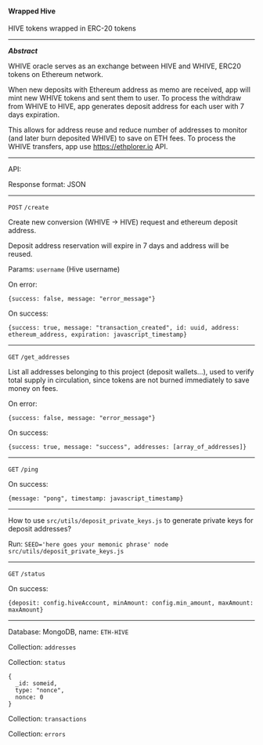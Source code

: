#### Wrapped Hive

HIVE tokens wrapped in ERC-20 tokens

---

***Abstract***

WHIVE oracle serves as an exchange between HIVE and WHIVE, ERC20 tokens on Ethereum network.

When new deposits with Ethereum address as memo are received, app will mint new WHIVE tokens and sent them to user.
To process the withdraw from WHIVE to HIVE, app generates deposit address for each user with 7 days expiration.

This allows for address reuse and reduce number of addresses to monitor (and later burn deposited WHIVE) to save on ETH fees. To process the WHIVE transfers, app use https://ethplorer.io API.

---

API:

Response format: JSON

---

`POST` `/create`

Create new conversion (WHIVE -> HIVE) request and ethereum deposit address.

Deposit address reservation will expire in 7 days and address will be reused.

Params: `username` (Hive username)

On error:

`{success: false, message: "error_message"}`

On success:

`{success: true, message: "transaction_created", id: uuid, address: ethereum_address, expiration: javascript_timestamp}`

---

`GET` `/get_addresses`

List all addresses belonging to this project (deposit wallets...), used to verify total supply in circulation, since tokens are not burned immediately to save money on fees.

On error:

`{success: false, message: "error_message"}`

On success:

`{success: true, message: "success", addresses: [array_of_addresses]}`

---

`GET` `/ping`

On success:

`{message: "pong", timestamp: javascript_timestamp}`

---

How to use `src/utils/deposit_private_keys.js` to generate private keys for deposit addresses?

Run: `SEED='here goes your memonic phrase' node src/utils/deposit_private_keys.js`

---

`GET` `/status`

On success:

`{deposit: config.hiveAccount, minAmount: config.min_amount, maxAmount: maxAmount}`

---

Database: MongoDB, name: `ETH-HIVE`

Collection: `addresses`

Collection: `status`

```
{
  _id: someid,
  type: "nonce",
  nonce: 0
}
```

Collection: `transactions`

Collection: `errors`
